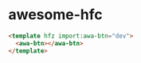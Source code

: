 # awesome-hfc

```html render
<template hfz import:awa-btn="dev">
  <awa-btn></awa-btn>
</template>
```
